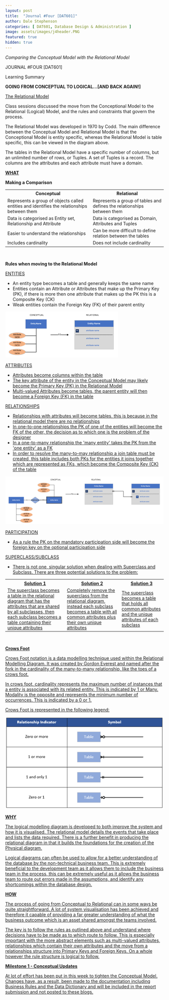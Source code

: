 ```yaml
---
layout: post
title:  "Journal #Four [DAT601]"
author: Dale Stephenson
categories: [ DAT601, Database Design & Administration ]
image: assets/images/j4header.PNG
featured: true
hidden: true
---
```

<i>Comparing the Conceptual Model with the Relational Model</i>

JOURNAL #FOUR [DAT601]

Learning Summary<br>

<b>GOING FROM CONCEPTUAL TO LOGICAL...[AND BACK AGAIN!]</b>

<u>The Relational Model</u>

Class sessions discussed the move from the Conceptional Model to the Relational (Logical) Model, and the rules and constraints that govern the process.

The Relational Model was developed in 1970 by Codd. The main difference between the Conceptual Model and Relational Model is that the Conceptional Model is entity specific, whereas the Relational Model is table specific, this can be viewed in the diagram above. 

The tables in the Relational Model have a specific number of columns, but an unlimited number of rows, or Tuples. A set of Tuples is a record. The columns are the attributes and each attribute must have a domain.

<b><u>WHAT</u></b>

<b>Making a Comparison</b>

<table>
  <tr>
    <th>Conceptual</th>
    <th>Relational</th>
  </tr>
  <tr>
    <td>Represents a group of objects called entities and identifies the relationships between them</td>
    <td>Represents a group of tables and defines the relationships between them</td>
  </tr>
  <tr>
    <td>Data is categorised as Entity set, Relationship and Attribute</td>
    <td>Data is categorised as Domain, Attributes and Tuples</td>
  </tr>
  <tr>
    <td>Easier to understand the relationships</td>
    <td>Can be more difficult to define relation between the tables</td>
  </tr>
  <tr>
    <td>Includes cardinality</td>
    <td>Does not include cardinality</td>
  </tr>
</table><br> 

<b>Rules when moving to the Relational Model</b>

<u>ENTITIES</u> 
- An entity type becomes a table and generally keeps the same name
- Entities contain an Attribute or Attributes that make up the Primary Key (PK), if there is more then one attribute that makes up the PK this is a Composite Key (CK)
- Weak entities contain the Foreign Key (FK) of their parent entity 

<img src="/assets/images/entityconceptualtorelational.PNG" alt="Entities and Attributes - Conceptual to Relational"><br>

<u>ATTRIBUTES
- Attributes become columns within the table
- The key attribute of the entity in the Conceptual Model may likely become the Primary Key (PK) in the Relational Model
- Multi-valued Attributes become tables, the parent entity will then become a Foreign Key (FK) in the table

<u>RELATIONSHIPS</u>  
- Relationships with attributes will become tables, this is because in the relational model there are no relationships
- In one-to-one relationships the PK of one of the entities will become the FK of the other, the decision as to which one is the problem of the designer
- In a one-to-many relationship the 'many entity' takes the PK from the 'one entity' as a FK
- In order to resolve the many-to-may relationship a join table must be created, this table includes both PKs for the entities it joins together which are represented as FKs, which become the Composite Key (CK) of the table

<img src="/assets/images/relationshipconceptualtorelational.PNG" alt="Relationships - Conceptual to Relational"><br>

<u>PARTICIPATION</u> 
- As a rule the PK on the mandatory participation side will become the foreign key on the optional participation side 

<u>SUPERCLASS/SUBCLASS</u> 
- There is not one, singular solution when dealing with Superclass and Subclass. There are three potential solutions to the problem:
<table>
  <tr>
    <th>Solution 1</th>
    <th>Solution 2</th>
    <th>Solution 3</th>
  </tr>
  <tr>
    <td>The superclass becomes a table in the relational diagram that has the attributes that are shared by all subclasses, then each subclass becomes a table containing their unique attributes</td>
    <td>Completely remove the superclass from the relational diagram, instead each subclass becomes a table with all common attributes plus their own unique attributes</td>
    <td>The superclass becomes a table that holds all common attributes and the unique attributes of each subclass</td>
  </tr>
</table><br>

<b>Crows Foot</b>

Crows Foot notation is a data modelling technique used within the Relational Modelling Diagram. It was created by Gordon Everest and named after the fork in the cardinality of the many-to-many relationship, like the toes of a crows foot. 

In crows foot, cardinality represents the maximum number of instances that a entity is associated with its related entity. This is indicated by 1 or Many. Modality is the opposite and represents the minimum number of occurrences. This is indicated by a 0 or 1. 

Crows Foot is represented in the following legend: 

<img src="/assets/images/crowfootlegend.PNG" alt="Crows Foot Legend"><br>

<b><u>WHY</u></b>

The logical modelling diagram is developed to both improve the system and how it is visualised. The relational model details the events that take place and lists the data required. There is a further benefit in producing the relational diagram in that it builds the foundations for the creation of the Physical diagram. 

Logical diagrams can often be used to allow for a better understanding of the database by the non-technical business team. This is extremely beneficial to the development team as it allows them to include the business team in the process, this can be extremely useful as it allows the business team to route out errors made in the assumptions, and identify any shortcomings within the database design.

<b><u>HOW</u></b>

The process of going from Conceptual to Relational can in some ways be quite straightforward. A lot of system visualisation has been achieved and therefore it capable of providing a far greater understanding of what the business outcome which is an asset shared amongst the teams involved.

The key is to follow the rules as outlined above and understand where decisions have to be made as to which route to follow. This is especially important with the more abstract elements such as multi-valued attributes, relationships which contain their own attributes and the move from a relationships structure into Primary Keys and Foreign Keys. On a whole however the rule structure is logical to follow. 

<b><u>Milestone 1 - Conceptual Updates</u></b>

At lot of effort has been put in this week to tighten the Conceptual Model. Changes have, as a result, been made to the documentation including Business Rules and the Data Dictionary and will be included in the report submission and not posted to these blogs. 












